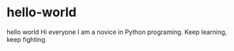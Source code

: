 # hello-world
hello world
Hi everyone I am a novice in Python programing. Keep learning, keep fighting. 
